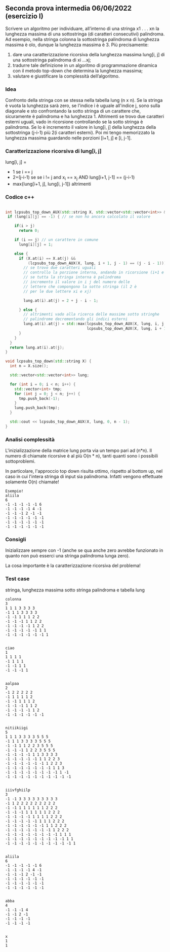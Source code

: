 ## Seconda prova intermedia 06/06/2022 (esercizio I)

Scrivere un algoritmo per individuare, all’interno di una stringa x1 . . . xn la lunghezza massima di una sottostringa (di caratteri consecutivi) palindroma. Ad esempio, nella stringa colonna la sottostringa palindroma di lunghezza massima è olo, dunque la lunghezza massima è 3. Più precisamente:

1. dare una caratterizzazione ricorsiva della lunghezza massima lung[i, j] di una sottostringa palindroma di xi ...xj;
2. tradurre tale definizione in un algoritmo di programmazione dinamica con il metodo top-down che determina la lunghezza massima;
3. valutare e giustificare la complessità dell’algoritmo.

### Idea

Confronto della stringa con se stessa nella tabella lung (n x n). Se la stringa è vuota la lunghezza sarà zero, se l'indice i è uguale all'indice j, sono sulla diagonale e sto confrontando la sotto stringa di un carattere che, sicuramente è palindroma e ha lunghezza 1. Altrimenti se trovo due caratteri esterni uguali, vado in ricorsione controllando se la sotto stringa è palindroma. Se lo è incremento il valore in lung[i, j] della lunghezza della sottostringa (j-i-1) più 2(i caratteri esterni). Poi mi tengo memorizzato la lunghezza massima guardando nelle porzioni [i+1, j] e [i, j-1].

### Caratterizzazione ricorsiva di lung[i, j]

lung[i, j] =

- 1 se i == j
- 2+(j-i-1) se se i != j and x<sub>i</sub> == x<sub>j</sub> AND lung[i+1, j-1] == (j-i-1)
- max{lung[i+1, j], lung[i, j-1]} altrimenti

### Codice c++

```c++

int lcpsubs_top_down_AUX(std::string X, std::vector<std::vector<int>> &lung, int i, int j) {
 if (lung[i][j] == -1) { // se non ho ancora calcolato il valore

    if(i > j)
      return 0;

    if (i == j) // un carattere in comune
      lung[i][j] = 1;

    else {
      if (X.at(i) == X.at(j) &&
          (lcpsubs_top_down_AUX(X, lung, i + 1, j - 1) == (j - i - 1))) {
        // se trovo due caratteri uguali
        // controllo la porzione interna, andando in ricorsione (i+1 e j-1)
        // se tutta la stringa interna è palindroma
        // incremento il valore in i j del numero delle
        // lettere che compongono la sotto stringa (il 2 è
        // per le due lettere xi e xj)

        lung.at(i).at(j) = 2 + j - i - 1;

      } else {
        // altrimenti vado alla ricerca delle massime sotto stringhe
        // palindrome decrementando gli indici esterni
        lung.at(i).at(j) = std::max(lcpsubs_top_down_AUX(X, lung, i, j - 1),
                                    lcpsubs_top_down_AUX(X, lung, i + 1, j));
      }
    }
  }
  return lung.at(i).at(j);
}

void lcpsubs_top_down(std::string X) {
  int n = X.size();

  std::vector<std::vector<int>> lung;

  for (int i = 0; i < n; i++) {
    std::vector<int> tmp;
    for (int j = 0; j < n; j++) {
      tmp.push_back(-1);
    }
    lung.push_back(tmp);
  }

  std::cout << lcpsubs_top_down_AUX(X, lung, 0, n - 1);
}
```

### Analisi complessità

L'inizializzazione della matrice lung porta via un tempo pari ad (n\*n). Il numero di chiamate ricorsive è al più O(n \* n), tanti quanti sono i possibili sottoproblemi.

In particolare, l'approccio top down risulta ottimo, rispetto al bottom up, nel caso in cui l'intera stringa di input sia palindroma. Infatti vengono effettuate solamente O(n) chiamate!

```
Esempio!
aliila
6
-1 -1 -1 -1 -1 6
-1 -1 -1 -1 4 -1
-1 -1 -1 2 -1 -1
-1 -1 -1 -1 -1 -1
-1 -1 -1 -1 -1 -1
-1 -1 -1 -1 -1 -1
```

### Consigli

Inizializzare sempre con -1 (anche se qua anche zero avrebbe funzionato in quanto non può esserci una stringa palindroma lunga zero). 

La cosa importante è la caratterizzazione ricorsiva del problema!

### Test case

stringa, lunghezza massima sotto stringa palindroma e tabella lung

```
colonna
3
1 1 1 3 3 3 3
-1 1 1 3 3 3 3
-1 -1 1 1 1 2 2
-1 -1 -1 1 1 2 2
-1 -1 -1 -1 1 2 2
-1 -1 -1 -1 -1 1 1
-1 -1 -1 -1 -1 -1 1


ciao
1
1 1 1 1
-1 1 1 1
-1 -1 1 1
-1 -1 -1 1


aalpaa
2
-1 2 2 2 2 2
-1 1 1 1 1 2
-1 -1 1 1 1 2
-1 -1 -1 1 1 2
-1 -1 -1 -1 1 2
-1 -1 -1 -1 -1 -1


nitiikiigi
5
1 1 1 3 3 3 3 5 5 5
-1 1 1 3 3 3 3 5 5 5
-1 -1 1 1 2 2 3 5 5 5
-1 -1 -1 1 2 2 3 5 5 5
-1 -1 -1 -1 1 1 3 3 3 3
-1 -1 -1 -1 -1 1 1 2 2 3
-1 -1 -1 -1 -1 -1 1 2 2 3
-1 -1 -1 -1 -1 -1 -1 1 1 3
-1 -1 -1 -1 -1 -1 -1 -1 1 -1
-1 -1 -1 -1 -1 -1 -1 -1 -1 -1


iiivfghiilp
3
-1 -1 3 3 3 3 3 3 3 3 3
-1 1 2 2 2 2 2 2 2 2 2
-1 -1 1 1 1 1 1 1 2 2 2
-1 -1 -1 1 1 1 1 1 2 2 2
-1 -1 -1 -1 1 1 1 1 2 2 2
-1 -1 -1 -1 -1 1 1 1 2 2 2
-1 -1 -1 -1 -1 -1 1 1 2 2 2
-1 -1 -1 -1 -1 -1 -1 1 2 2 2
-1 -1 -1 -1 -1 -1 -1 -1 1 1 1
-1 -1 -1 -1 -1 -1 -1 -1 -1 1 1
-1 -1 -1 -1 -1 -1 -1 -1 -1 -1 1


aliila
6
-1 -1 -1 -1 -1 6
-1 -1 -1 -1 4 -1
-1 -1 -1 2 -1 -1
-1 -1 -1 -1 -1 -1
-1 -1 -1 -1 -1 -1
-1 -1 -1 -1 -1 -1


abba
4
-1 -1 -1 4
-1 -1 2 -1
-1 -1 -1 -1
-1 -1 -1 -1


x
1
1

```
